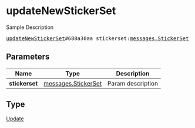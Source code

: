 # updateNewStickerSet

Sample Description

<pre>
<a href="../constructor/updateNewStickerSet.md">updateNewStickerSet</a>#688a30aa stickerset:<a href="../type/messages.StickerSet.md">messages.StickerSet</a> = <a href="../type/Update.md">Update</a>;
</pre>
## Parameters

| Name | Type | Description |
|------|:----:|-------------|
| **stickerset** | <a href="../type/messages.StickerSet.md">messages.StickerSet</a> | Param description |

## Type

<a href="../type/Update.md">Update</a>
